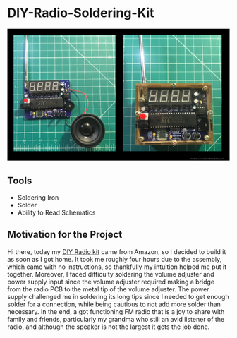 # DIY-Radio-Soldering-Kit

<img src="DIYRadio.png">

<h2>Tools</h2>
<ul>
  <li>Soldering Iron</li>
  <li>Solder</li>
  <li>Ability to Read Schematics</li>
</ul>  

<h2>Motivation for the Project</h2>
Hi there, today my <a href="https://www.amazon.com/MiOYOOW-Soldering-Adjustable-87-108MHz-Education/dp/B08RXQDNL6/ref=sr_1_5?dchild=1&keywords=diy+radio+kit&qid=1628030975&sr=8-5">DIY Radio kit</a> came from Amazon, so I decided to build it as soon as I got home. It took me roughly four hours due to the assembly, which came with no instructions, so thankfully my intuition helped me put it together. Moreover, I faced difficulty soldering the volume adjuster and power supply input since the volume adjuster required making a bridge from the radio PCB to the metal tip of the volume adjuster. The power supply challenged me in soldering its long tips since I needed to get enough solder for a connection, while being cautious to not add more solder than necessary. In the end, a got functioning FM radio that is a joy to share with family and friends, particularly my grandma who still an avid listener of the radio, and although the speaker is not the largest it gets the job done.

